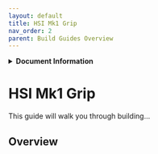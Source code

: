 ```yaml
---
layout: default
title: HSI Mk1 Grip
nav_order: 2
parent: Build Guides Overview
---
```


<details markdown="1">
<summary><strong>Document Information</strong></summary>

| Document Title | HoverStop Basic Throttle Quadrant Build Guide |
| :---- | ----- |
| **Document Number** | 0003 |
| **Version Number** | 1.0 |
| **Effective Date** | 03/05/25 |
| **Prepared By** | HoverStop Documentation Team |
| **Reviewed By** |  |
| **Approved By** |  |
| **Next Review Date** | 03/11/25 |
| **Confidentiality** | ☒ Public ☐ Internal Use ☐ Confidential ☐ Restricted |
| **Location** | GitHub - hover-stop/docs |

| Version | Date | Description of Change | Changed By |
| ----- | ----- | ----- | ----- |
| 1.0 | 03/05/25 | Initial release | HoverStop Docs Team |
|  |  |  |  |

</details>

# HSI Mk1 Grip

This guide will walk you through building...

## Overview
